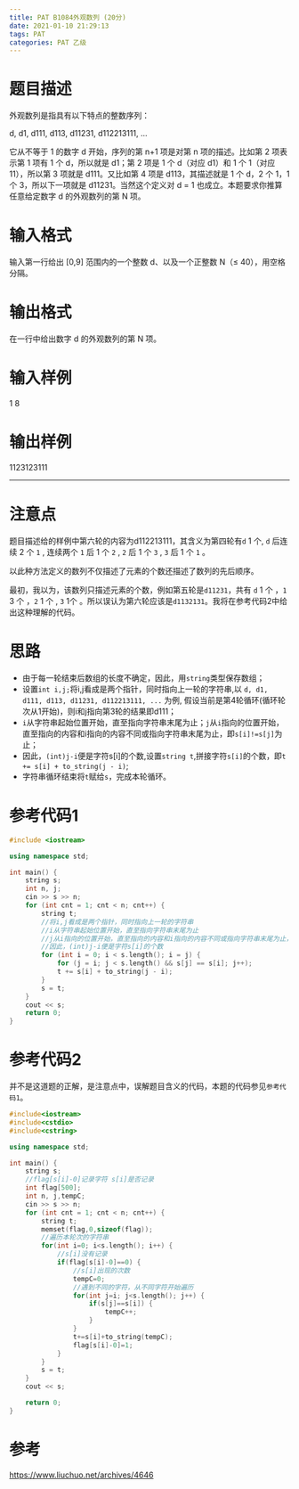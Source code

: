 ```yaml
---
title: PAT B1084外观数列 (20分)
date: 2021-01-10 21:29:13
tags: PAT
categories: PAT 乙级
---
```

# 题目描述
外观数列是指具有以下特点的整数序列：

d, d1, d111, d113, d11231, d112213111, ...

它从不等于 1 的数字 d 开始，序列的第 n+1 项是对第 n 项的描述。比如第 2 项表示第 1 项有 1 个 d，所以就是 d1；第 2 项是 1 个 d（对应 d1）和 1 个 1（对应 11），所以第 3 项就是 d111。又比如第 4 项是 d113，其描述就是 1 个 d，2 个 1，1 个 3，所以下一项就是 d11231。当然这个定义对 d = 1 也成立。本题要求你推算任意给定数字 d 的外观数列的第 N 项。
# 输入格式
输入第一行给出 [0,9] 范围内的一个整数 d、以及一个正整数 N（≤ 40），用空格分隔。
# 输出格式
在一行中给出数字 d 的外观数列的第 N 项。
# 输入样例
1 8
# 输出样例
1123123111
<hr>

# 注意点
题目描述给的样例中第六轮的内容为d112213111，其含义为第四轮有`d` 1 个, `d` 后连续 2 个 `1` , 连续两个 `1` 后 1 个 `2` , `2` 后 1 个 `3` , `3` 后 1 个 `1` 。

以此种方法定义的数列不仅描述了元素的个数还描述了数列的先后顺序。

最初，我以为，该数列只描述元素的个数，例如第五轮是`d11231`，共有 `d` 1 个 ，`1` 3 个 ，`2` 1 个  , `3` 1个 。所以误认为第六轮应该是`d1132131`。我将在参考代码2中给出这种理解的代码。

# 思路
* 由于每一轮结束后数组的长度不确定，因此，用`string`类型保存数组；
* 设置`int i,j;`将i,j看成是两个指针，同时指向上一轮的字符串,以
`d, d1, d111, d113, d11231, d112213111, ...`
为例, 假设当前是第4轮循环(循环轮次从1开始)，则i和j指向第3轮的结果即d111；
* `i`从字符串起始位置开始，直至指向字符串末尾为止；`j`从`i`指向的位置开始，直至指向的内容和i指向的内容不同或指向字符串末尾为止，即`s[i]!=s[j]`为止；
* 因此，`(int)j-i`便是字符s[i]的个数,设置`string t`,拼接字符`s[i]`的个数，即`t += s[i] + to_string(j - i)`;
* 字符串循环结束将`t`赋给`s`，完成本轮循环。

# 参考代码1
```c++
#include <iostream>

using namespace std;

int main() {
    string s;
    int n, j;
    cin >> s >> n;
    for (int cnt = 1; cnt < n; cnt++) {
        string t;
        //将i,j看成是两个指针，同时指向上一轮的字符串
		//i从字符串起始位置开始，直至指向字符串末尾为止
		//j从i指向的位置开始，直至指向的内容和i指向的内容不同或指向字符串末尾为止，即s[i]!=s[j]为止
		//因此，(int)j-i便是字符s[i]的个数 
        for (int i = 0; i < s.length(); i = j) {
            for (j = i; j < s.length() && s[j] == s[i]; j++);
            t += s[i] + to_string(j - i);
        }
        s = t;
    }
    cout << s;
    return 0;
}
```
# 参考代码2
并不是这道题的正解，是注意点中，误解题目含义的代码，本题的代码参见`参考代码1`。
```c++
#include<iostream>
#include<cstdio>
#include<cstring>

using namespace std;

int main() {
	string s;
	//flag[s[i]-0]记录字符 s[i]是否记录 
	int flag[500];
	int n, j,tempC;
	cin >> s >> n;
	for (int cnt = 1; cnt < n; cnt++) {
		string t;
		memset(flag,0,sizeof(flag));
		//遍历本轮次的字符串 
		for(int i=0; i<s.length(); i++) {
			//s[i]没有记录
			if(flag[s[i]-0]==0) {
				//s[i]出现的次数
				tempC=0;
				//遇到不同的字符，从不同字符开始遍历 
				for(int j=i; j<s.length(); j++) {
					if(s[j]==s[i]) {
						tempC++;
					}
				}
				t+=s[i]+to_string(tempC);
				flag[s[i]-0]=1;
			}
		}
		s = t;
	}
	cout << s;

	return 0;
}
```
# 参考
https://www.liuchuo.net/archives/4646